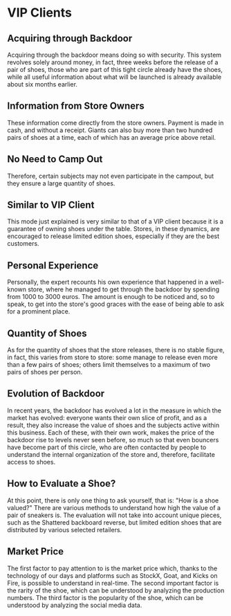 # VIP Clients
## Acquiring through Backdoor

Acquiring through the backdoor means doing so with security. This system revolves solely around money, in fact, three weeks before the release of a pair of shoes, those who are part of this tight circle already have the shoes, while all useful information about what will be launched is already available about six months earlier.

## Information from Store Owners

These information come directly from the store owners. Payment is made in cash, and without a receipt. Giants can also buy more than two hundred pairs of shoes at a time, each of which has an average price above retail.

##  No Need to Camp Out

Therefore, certain subjects may not even participate in the campout, but they ensure a large quantity of shoes.

## Similar to VIP Client

This mode just explained is very similar to that of a VIP client because it is a guarantee of owning shoes under the table. Stores, in these dynamics, are encouraged to release limited edition shoes, especially if they are the best customers.

## Personal Experience

Personally, the expert recounts his own experience that happened in a well-known store, where he managed to get through the backdoor by spending from 1000 to 3000 euros. The amount is enough to be noticed and, so to speak, to get into the store's good graces with the ease of being able to ask for a prominent place.

## Quantity of Shoes

As for the quantity of shoes that the store releases, there is no stable figure, in fact, this varies from store to store: some manage to release even more than a few pairs of shoes; others limit themselves to a maximum of two pairs of shoes per person.

## Evolution of Backdoor

In recent years, the backdoor has evolved a lot in the measure in which the market has evolved: everyone wants their own slice of profit, and as a result, they also increase the value of shoes and the subjects active within this business. Each of these, with their own work, makes the price of the backdoor rise to levels never seen before, so much so that even bouncers have become part of this circle, who are often contacted by people to understand the internal organization of the store and, therefore, facilitate access to shoes.

## How to Evaluate a Shoe?

At this point, there is only one thing to ask yourself, that is: "How is a shoe valued?" There are various methods to understand how high the value of a pair of sneakers is. The evaluation will not take into account unique pieces, such as the Shattered backboard reverse, but limited edition shoes that are distributed by various selected retailers.

## Market Price

The first factor to pay attention to is the market price which, thanks to the technology of our days and platforms such as StockX, Goat, and Kicks on Fire, is possible to understand in real-time. The second important factor is the rarity of the shoe, which can be understood by analyzing the production numbers. The third factor is the popularity of the shoe, which can be understood by analyzing the social media data.